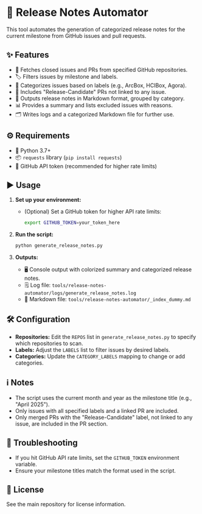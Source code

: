 # 📝 Release Notes Automator

This tool automates the generation of categorized release notes for the current milestone from GitHub issues and pull requests.

## ✨ Features

- 🔎 Fetches closed issues and PRs from specified GitHub repositories.
- 🏷️ Filters issues by milestone and labels.
- 📂 Categorizes issues based on labels (e.g., ArcBox, HCIBox, Agora).
- 🚀 Includes "Release-Candidate" PRs not linked to any issue.
- 📄 Outputs release notes in Markdown format, grouped by category.
- 📊 Provides a summary and lists excluded issues with reasons.
- 🗂️ Writes logs and a categorized Markdown file for further use.

## ⚙️ Requirements

- 🐍 Python 3.7+
- 📦 `requests` library (`pip install requests`)
- 🔑 GitHub API token (recommended for higher rate limits)

## ▶️ Usage

1. **Set up your environment:**
   - (Optional) Set a GitHub token for higher API rate limits:
     ```sh
     export GITHUB_TOKEN=your_token_here
     ```

2. **Run the script:**
   ```sh
   python generate_release_notes.py
   ```

3. **Outputs:**
   - 🖥️ Console output with colorized summary and categorized release notes.
   - 🗒️ Log file: `tools/release-notes-automator/logs/generate_release_notes.log`
   - 📄 Markdown file: `tools/release-notes-automator/_index_dummy.md`

## 🛠️ Configuration

- **Repositories:** Edit the `REPOS` list in `generate_release_notes.py` to specify which repositories to scan.
- **Labels:** Adjust the `LABELS` list to filter issues by desired labels.
- **Categories:** Update the `CATEGORY_LABELS` mapping to change or add categories.

## ℹ️ Notes

- The script uses the current month and year as the milestone title (e.g., "April 2025").
- Only issues with all specified labels and a linked PR are included.
- Only merged PRs with the "Release-Candidate" label, not linked to any issue, are included in the PR section.

## 🛟 Troubleshooting

- If you hit GitHub API rate limits, set the `GITHUB_TOKEN` environment variable.
- Ensure your milestone titles match the format used in the script.

## 📄 License

See the main repository for license information.
